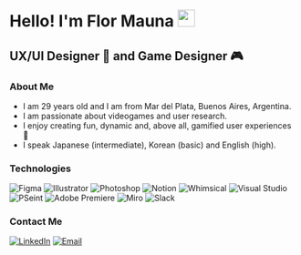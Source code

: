 <h1>Hello! I'm Flor Mauna <img src="https://raw.githubusercontent.com/iampavangandhi/iampavangandhi/master/gifs/Hi.gif" width="30px"> </h1>
<h2> UX/UI Designer 🎨 and Game Designer 🎮 </h2>

### About Me
- I am 29 years old and I am from Mar del Plata, Buenos Aires, Argentina.
- I am passionate about videogames and user research.
- I enjoy creating fun, dynamic and, above all, gamified user experiences 🎲
- I speak Japanese (intermediate), Korean (basic) and English (high).

### Technologies
![Figma](https://img.shields.io/badge/-Figma-333333?style=flat&logo=figma)
![Illustrator](https://img.shields.io/badge/-Illustrator-333333?style=flat&logo=adobeillustrator)
![Photoshop](https://img.shields.io/badge/-Photoshop-333333?style=flat&logo=adobephotoshop)
![Notion](https://img.shields.io/badge/-Notion-333333?style=flat&logo=notion)
![Whimsical](https://img.shields.io/badge/-Whimsical-333333?style=flat&logo=whimsical)
![Visual Studio](https://img.shields.io/badge/-Visual%20Studio-333333?style=flat&logo=visualstudio)
![PSeint](https://img.shields.io/badge/-PSeint-333333?style=flat&logo=data:image/png;base64,iVBORw0KGgoAAAANSUhEUgAAABAAAAAQCAYAAAAf8%2F9hAAAABmJLR0QA%2FwD%2FAP%2BgvaeTAAAACXBIWXMAAAsTAAALEwEAmpwYAAAAB3RJTUUH5AoHBxEnSyo6kwAAAB1pVFh0Q29tbWVudAAAAAAAQ3JlYXRlZCB3aXRoIEdJTVBkLmUHAAAAOUlEQVQ4y2NgGAWjYBSMglEwCOKgCRAYjoACZSIwxoAogCisIGBMqBKgE9QAATDkKzqhdeVoAAAAASUVORK5CYII%3D)
![Adobe Premiere](https://img.shields.io/badge/-Adobe%20Premiere-333333?style=flat&logo=adobepremierepro)
![Miro](https://img.shields.io/badge/-Miro-333333?style=flat&logo=miro)
![Slack](https://img.shields.io/badge/-Slack-333333?style=flat&logo=slack)


### Contact Me
<a href="https://www.linkedin.com/in/florencia-mauna-user-experience-designer/"><img alt="LinkedIn" src="https://img.shields.io/badge/LinkedIn-Florencia%20Mauna-blue?style=flat-square&logo=linkedin"></a>
<a href="florrrmauna@gmail.com"><img alt="Email" src="https://img.shields.io/badge/Gmail-florrrmauna@gmail.com-blue?style=flat-square&logo=gmail"></a>  


